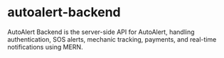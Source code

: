 # autoalert-backend
AutoAlert Backend is the server-side API for AutoAlert, handling authentication, SOS alerts, mechanic tracking, payments, and real-time notifications using MERN.
